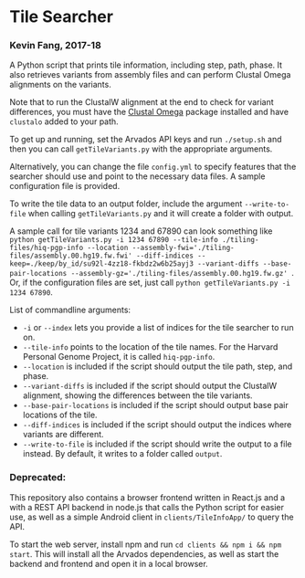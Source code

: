 # Tile Searcher
### Kevin Fang, 2017-18
A Python script that prints tile information, including step, path, phase. It also retrieves variants from assembly files and can perform Clustal Omega alignments on the variants.

Note that to run the ClustalW alignment at the end to check for variant differences, you must have the [Clustal Omega](http://www.clustal.org/omega/) package installed and have `clustalo` added to your path.

To get up and running, set the Arvados API keys and run `./setup.sh` and then you can call `getTileVariants.py` with the appropriate arguments. 

Alternatively, you can change the file `config.yml` to specify features that the searcher should use and point to the necessary data files. A sample configuration file is provided.

To write the tile data to an output folder, include the argument `--write-to-file` when calling `getTileVariants.py` and it will create a folder with output.

A sample call for tile variants 1234 and 67890 can look something like `python getTileVariants.py -i 1234 67890 --tile-info ./tiling-files/hiq-pgp-info --location --assembly-fwi='./tiling-files/assembly.00.hg19.fw.fwi' --diff-indices --keep=./keep/by_id/su92l-4zz18-fkbdz2w6b25ayj3 --variant-diffs --base-pair-locations --assembly-gz='./tiling-files/assembly.00.hg19.fw.gz'
`. Or, if the configuration files are set, just call `python getTileVariants.py -i 1234 67890`.

List of commandline arguments:  
- `-i` or `--index` lets you provide a list of indices for the tile searcher to run on.  
- `--tile-info` points to the location of the tile names. For the Harvard Personal Genome Project, it is called `hiq-pgp-info`.  
- `--location` is included if the script should output the tile path, step, and phase.  
- `--variant-diffs` is included if the script should output the ClustalW alignment, showing the differences between the tile variants.  
- `--base-pair-locations` is included if the script should output base pair locations of the tile.  
- `--diff-indices` is included if the script should output the indices where variants are different.  
- `--write-to-file` is included if the script should write the output to a file instead. By default, it writes to a folder called `output`.

### Deprecated:

This repository also contains a browser frontend written in React.js and a with a REST API backend in node.js that calls the Python script for easier use, as well as a simple Android client in `clients/TileInfoApp/` to query the API.

To start the web server, install npm and run `cd clients && npm i && npm start`. This will install all the Arvados dependencies, as well as start the backend and frontend and open it in a local browser.
